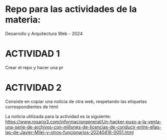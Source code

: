 
# Repo para las actividades de la materia:

Desarrollo y Arquitectura Web - 2024

# ACTIVIDAD 1
Crear el repo y hacer una pr

# ACTIVIDAD 2
Consiste en copiar una noticia de otra web, respetando las etiquetas correspondientes de html

La noticia utilizada para la actividad es la siguiente: https://www.rosario3.com/informaciongeneral/Un-hacker-puso-a-la-venta-una-serie-de-archivos-con-millones-de-licencias-de-conducir-entre-ellas-las-de-Javier-Milei-y-otros-funcionarios-20240416-0051.html